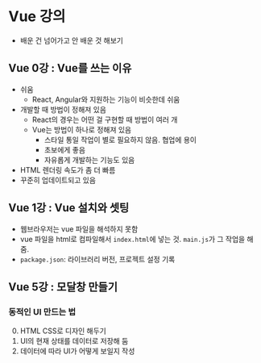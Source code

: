 # Vue 강의

- 배운 건 넘어가고 안 배운 것 해보기

## Vue 0강 : Vue를 쓰는 이유

- 쉬움
  - React, Angular와 지원하는 기능이 비슷한데 쉬움
- 개발할 때 방법이 정해져 있음
  - React의 경우는 어떤 걸 구현할 때 방법이 여러 개
  - Vue는 방법이 하나로 정해져 있음
    - 스타일 통일 작업이 별로 필요하지 않음. 협업에 용이
    - 초보에게 좋음
    - 자유롭게 개발하는 기능도 있음
- HTML 렌더링 속도가 좀 더 빠름
- 꾸준히 업데이트되고 있음

## Vue 1강 : Vue 설치와 셋팅

- 웹브라우저는 vue 파일을 해석하지 못함
- vue 파일을 html로 컴파일해서 `index.html`에 넣는 것. `main.js`가 그 작업을 해 줌.
- `package.json`: 라이브러리 버전, 프로젝트 설정 기록

## Vue 5강 : 모달창 만들기

### 동적인 UI 만드는 법

0. HTML CSS로 디자인 해두기
1. UI의 현재 상태를 데이터로 저장해 둠
2. 데이터에 따라 UI가 어떻게 보일지 작성